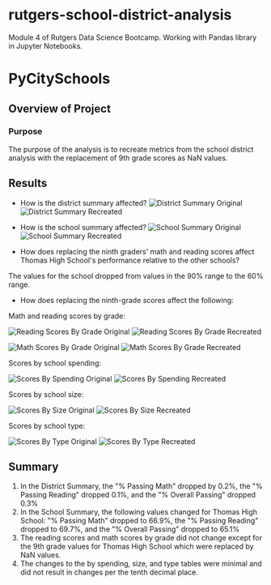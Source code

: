 # rutgers-school-district-analysis
Module 4 of Rutgers Data Science Bootcamp. Working with Pandas library in Jupyter Notebooks.

# PyCitySchools

## Overview of Project

### Purpose

The purpose of the analysis is to recreate metrics from the school district analysis with the replacement 
of 9th grade scores as NaN values.

## Results

- How is the district summary affected?
![District Summary Original](/Resources/01a-District_Summary.png "District Summary Original")
![District Summary Recreated](/Resources/01b-District_Summary.png "District Summary Recreated")	
	
- How is the school summary affected?
![School Summary Original](/Resources/02a-School_Summary.png "School Summary Original")
![School Summary Recreated](/Resources/02b-School_Summary.png "School Summary Recreated")

- How does replacing the ninth graders' math and reading scores affect Thomas High School's performance 
relative to the other schools?

The values for the school dropped from values in the 90% range to the 60% range.

- How does replacing the ninth-grade scores affect the following:

Math and reading scores by grade:

![Reading Scores By Grade Original](/Resources/03a-Reading_Scores_by_Grade.png "Reading Scores By Grade Original")
![Reading Scores By Grade Recreated](/Resources/03b-Reading_Scores_by_Grade.png "Reading Scores By Grade Recreated")

![Math Scores By Grade Original](/Resources/04a-Math_Scores_by_Grade.png "Math Scores By Grade Original")
![Math Scores By Grade Recreated](/Resources/04b-Math_Scores_by_Grade.png "Math Scores By Grade Recreated")

Scores by school spending:

![Scores By Spending Original](/Resources/05a-Scores_by_Spending.png "Scores By Spending Original")
![Scores By Spending Recreated](/Resources/05b-Scores_by_Spending.png "Scores By Spending Recreated")

Scores by school size:

![Scores By Size Original](/Resources/06a-Scores_by_Size.png "Scores By Size Original")
![Scores By Size Recreated](/Resources/06b-Scores_by_Size.png "Scores By Size Recreated")

Scores by school type:

![Scores By Type Original](/Resources/07a-Scores_by_Type.png "Scores By Type Original")
![Scores By Type Recreated](/Resources/07b-Scores_by_Type.png "Scores By Type Recreated")

## Summary

1. In the District Summary, the "% Passing Math" dropped by 0.2%, the "% Passing Reading" dropped 0.1%, and
 the "% Overall Passing" dropped 0.3%
2. In the School Summary, the following values changed for Thomas High School: "% Passing Math" dropped to 66.9%, 
the "% Passing Reading" dropped to 69.7%, and the "% Overall Passing" dropped to 65.1%
3. The reading scores and math scores by grade did not change except for the 9th grade values for Thomas High 
School which were replaced by NaN values.
4. The changes to the by spending, size, and type tables were minimal and did not result in changes per the tenth 
decimal place.
